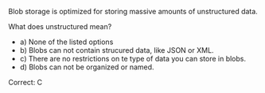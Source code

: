 Blob storage is optimized for storing massive amounts of unstructured data.

What does unstructured mean?

- a) None of the listed options
- b) Blobs can not contain strucured data, like JSON or XML.
- c) There are no restrictions on te type of data you can store in blobs.
- d) Blobs can not be organized or named.

Correct: C